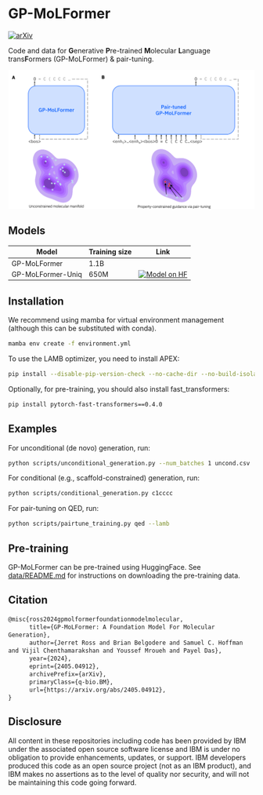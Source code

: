 # GP-MoLFormer
[![arXiv](https://img.shields.io/badge/arXiv-2405.04912-b31b1b.svg)](https://arxiv.org/abs/2405.04912)

Code and data for **G**enerative **P**re-trained **M**olecular **L**anguage trans**F**ormers (GP-MoLFormer) & pair-tuning.

![GP-MoLFormer](assets/GP-MoLFormer_overview.png)

## Models

| Model  | Training size | Link |
| ------ | ------------- | ---- |
| GP-MoLFormer  | 1.1B  |  |
| GP-MoLFormer-Uniq  | 650M  | [![Model on HF](https://huggingface.co/datasets/huggingface/badges/resolve/main/model-on-hf-md.svg)](https://huggingface.co/ibm-research/GP-MoLFormer-Uniq) |

## Installation
We recommend using mamba for virtual environment management (although this can be substituted with conda).

```sh
mamba env create -f environment.yml
```

To use the LAMB optimizer, you need to install APEX:

```sh
pip install --disable-pip-version-check --no-cache-dir --no-build-isolation --config-settings "--build-option=--cpp_ext" --config-settings "--build-option=--cuda_ext" ./
```

Optionally, for pre-training, you should also install fast_transformers:

```sh
pip install pytorch-fast-transformers==0.4.0
```

## Examples
For unconditional (de novo) generation, run:

```sh
python scripts/unconditional_generation.py --num_batches 1 uncond.csv
```

For conditional (e.g., scaffold-constrained) generation, run:

```sh
python scripts/conditional_generation.py c1cccc
```

For pair-tuning on QED, run:

```sh
python scripts/pairtune_training.py qed --lamb
```

## Pre-training
GP-MoLFormer can be pre-trained using HuggingFace. See [data/README.md](data/README.md) for instructions on downloading the pre-training data.

## Citation
```
@misc{ross2024gpmolformerfoundationmodelmolecular,
      title={GP-MoLFormer: A Foundation Model For Molecular Generation},
      author={Jerret Ross and Brian Belgodere and Samuel C. Hoffman and Vijil Chenthamarakshan and Youssef Mroueh and Payel Das},
      year={2024},
      eprint={2405.04912},
      archivePrefix={arXiv},
      primaryClass={q-bio.BM},
      url={https://arxiv.org/abs/2405.04912},
}
```

## Disclosure
All content in these repositories including code has been provided by IBM under the associated open source software license and IBM is under no obligation to provide enhancements, updates, or support. IBM developers produced this code as an open source project (not as an IBM product), and IBM makes no assertions as to the level of quality nor security, and will not be maintaining this code going forward.
